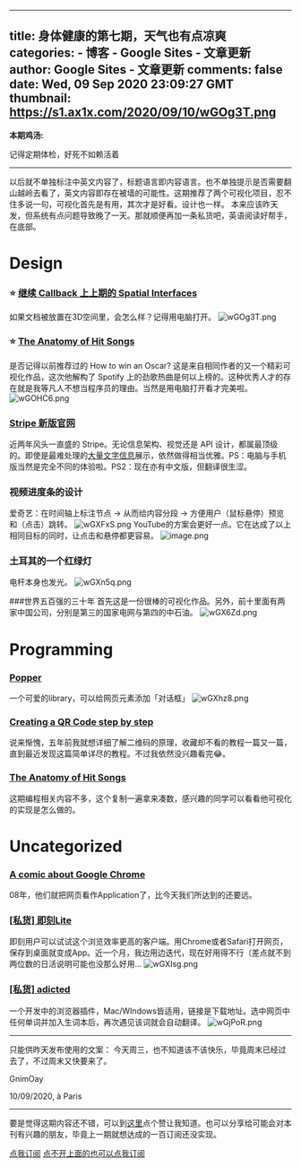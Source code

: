 
---
title: 身体健康的第七期，天气也有点凉爽
categories: 
    - 博客
    - Google Sites - 文章更新
author: Google Sites - 文章更新
comments: false
date: Wed, 09 Sep 2020 23:09:27 GMT
thumbnail: https://s1.ax1x.com/2020/09/10/wGOg3T.png
---

<div>   
<p><strong>本期鸡汤:</strong></p>
<p>记得定期体检，好死不如赖活着</p>
<hr>
<p>以后就不单独标注中英文内容了，标题语言即内容语言。也不单独提示是否需要翻山越岭去看了，英文内容即存在被墙的可能性。这期推荐了两个可视化项目，忍不住多说一句，可视化首先是有用，其次才是好看。设计也一样。
本来应该昨天发，但系统有点问题导致晚了一天。那就顺便再加一条私货吧，英语阅读好帮手，在底部。</p>
<h1>Design</h1>
<h3>⭐ <a href="https://olafureliasson.net/uncertain">继续 Callback 上上期的 Spatial Interfaces</a></h3>
<p>如果文档被放置在3D空间里，会怎么样？记得用电脑打开。
<img src="https://s1.ax1x.com/2020/09/10/wGOg3T.png" alt="wGOg3T.png" referrerpolicy="no-referrer"></p>
<h3>⭐ <a href="https://observablehq.com/collection/@bartok32/the-anatomy-of-hit-songs">The Anatomy of Hit Songs</a></h3>
<p>是否记得以前推荐过的 How to win an Oscar? 这是来自相同作者的又一个精彩可视化作品，这次他解构了 Spotify 上的劲歌热曲是何以上榜的。这种优秀人才的存在就是我等凡人不想当程序员的理由。当然是用电脑打开看才完美啦。
<img src="https://s1.ax1x.com/2020/09/10/wGOHC6.png" alt="wGOHC6.png" referrerpolicy="no-referrer"></p>
<h3><a href="https://stripe.com/en-gb">Stripe 新版官网</a></h3>
<p>近两年风头一直盛的 Stripe。无论信息架构、视觉还是 API 设计，都属最顶级的。即使是最难处理的<a href="https://stripe.com/en-gb-fr/payments/features#manage">大量文字信息</a>展示，依然做得相当优雅。PS：电脑与手机版当然是完全不同的体验啦。PS2：现在亦有中文版，但翻译很生涩。</p>
<h3>视频进度条的设计</h3>
<p>爱奇艺：在时间轴上标注节点 → 从而给内容分段 → 方便用户（鼠标悬停）预览和（点击）跳转。
<img src="https://s1.ax1x.com/2020/09/10/wGXFxS.png" alt="wGXFxS.png" referrerpolicy="no-referrer">
YouTube的方案会更好一点。它在达成了以上相同目标的同时，让点击和悬停都更容易。
<img src="https://i.loli.net/2020/09/10/6EnavVlUqAYLfRz.png" alt="image.png" referrerpolicy="no-referrer"></p>
<h3>土耳其的一个红绿灯</h3>
<p>电杆本身也发光。
<img src="https://s1.ax1x.com/2020/09/10/wGXn5q.png" alt="wGXn5q.png" referrerpolicy="no-referrer"></p>
<p>###世界五百强的三十年
首先这是一份很棒的可视化作品。另外，前十里面有两家中国公司，分别是第三的国家电网与第四的中石油。
<img src="https://s1.ax1x.com/2020/09/10/wGX6Zd.png" alt="wGX6Zd.png" referrerpolicy="no-referrer"></p>
<h1>Programming</h1>
<h3><a href="https://popper.js.org/">Popper</a></h3>
<p>一个可爱的library，可以给网页元素添加「对话框」
<img src="https://s1.ax1x.com/2020/09/10/wGXhz8.png" alt="wGXhz8.png" referrerpolicy="no-referrer"></p>
<h3><a href="https://www.nayuki.io/page/creating-a-qr-code-step-by-step">Creating a QR Code step by step</a></h3>
<p>说来惭愧，五年前我就想详细了解二维码的原理，收藏却不看的教程一篇又一篇，直到最近发现这篇简单详尽的教程。不过我依然没兴趣看完😂。</p>
<h3><a href="https://observablehq.com/collection/@bartok32/the-anatomy-of-hit-songs">The Anatomy of Hit Songs</a></h3>
<p>这期编程相关内容不多，这个复制一遍拿来凑数，感兴趣的同学可以看看他可视化的实现是怎么做的。</p>
<h1>Uncategorized</h1>
<h3><a href="https://www.google.com/googlebooks/chrome/small_00.html">A comic about Google Chrome</a></h3>
<p>08年，他们就把网页看作Application了，比今天我们所达到的还要远。</p>
<h3><a href="https://jike.gnimoay.com/">[私货] 即刻Lite</a></h3>
<p>即刻用户可以试试这个浏览效率更高的客户端。用Chrome或者Safari打开网页，保存到桌面就变成App。近一个月，我边用边迭代，现在好用得不行（差点就不到两位数的日活说明可能也没那么好用...
<img src="https://s1.ax1x.com/2020/09/10/wGXIsg.png" alt="wGXIsg.png" referrerpolicy="no-referrer"></p>
<h3><a href="https://cowtransfer.com/s/6029ffce41914d">[私货] adicted</a></h3>
<p>一个开发中的浏览器插件，Mac/WIndows皆适用，链接是下载地址。选中网页中任何单词并加入生词本后，再次遇见该词就会自动翻译。
<img src="https://s1.ax1x.com/2020/09/10/wGjPoR.png" alt="wGjPoR.png" referrerpolicy="no-referrer"></p>
<hr>
<p>只能供昨天发布使用的文案：
今天周三，也不知道该不该快乐，毕竟周末已经过去了，不过周末又快要来了。</p>
<p>GnimOay</p>
<p>10/09/2020, à Paris</p>
<hr>
<p>要是觉得这期内容还不错，可以到<a href="https://observablehq.com/@gnimoay/untitled">这里</a>点个赞让我知道。也可以分享给可能会对本刊有兴趣的朋友，毕竟上一期就想达成的一百订阅还没实现。</p>
<p><a href="https://zzmmdd.substack.com/">点我订阅</a>
<a href="https://zmd.hedwig.pub/">点不开上面的也可以点我订阅</a></p>
  
</div>
            